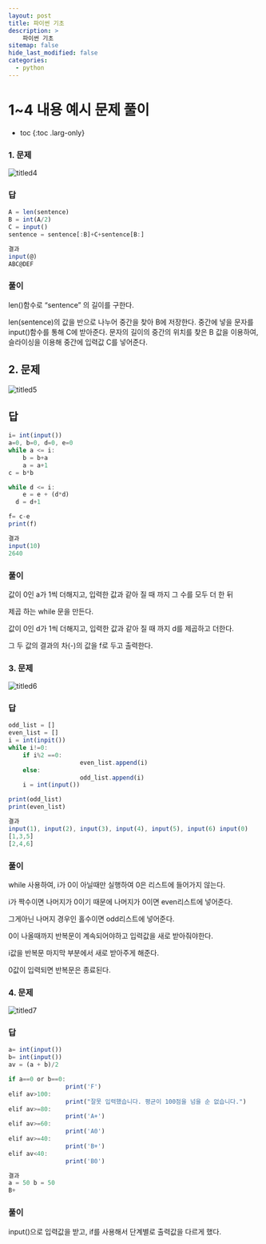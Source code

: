 ```yaml
---
layout: post
title: 파이썬 기초
description: >
    파이썬 기초
sitemap: false
hide_last_modified: false
categories:
  - python
---
```

# 1~4 내용 예시 문제 풀이

* toc
{:toc .larg-only}


### 1. 문제

![titled4](/assets/img/python3/titled4.png)
### 답

```jsx
A = len(sentence)
B = int(A/2)
C = input()
sentence = sentence[:B]+C+sentence[B:]

결과
input(@)
ABC@DEF
```

### 풀이

len()함수로 “sentence” 의 길이를 구한다.

len(sentence)의 값을 반으로 나누어 중간을 찾아 B에 저장한다.
중간에 넣을 문자를 input()함수를 통해 C에 받아준다.
문자의 길이의 중간의 위치를 찾은 B 값을 이용하여, 슬라이싱을 이용해 중간에 입력값 C를 넣어준다.

## 2. 문제

![titled5](/assets/img/python3/titled5.png)
## 답

```jsx
i= int(input())
a=0, b=0, d=0, e=0
while a <= i:
	b = b+a
	a = a+1
c = b*b

while d <= i:
	e = e + (d*d)
  d = d+1

f= c-e
print(f)

결과
input(10)
2640
```

### 풀이

값이 0인 a가 1씩 더해지고, 입력한 값과 같아 질 때 까지 그 수를 모두 더 한 뒤

제곱 하는 while 문을 만든다.

값이 0인 d가 1씩 더해지고, 입력한 값과 같아 질 때 까지 d를 제곱하고 더한다.

그 두 값의 결과의 차(-)의 값을 f로 두고 출력한다.

### 3. 문제

![titled6](/assets/img/python3/titled6.png)
### 답

```jsx
odd_list = []
even_list = []
i = int(inpit())
while i!=0:
	if i%2 ==0:
					even_list.append(i)
	else:
					odd_list.append(i)
	i = int(input())

print(odd_list)
print(even_list)

결과
input(1), input(2), input(3), input(4), input(5), input(6) input(0)
[1,3,5]
[2,4,6]
```

### 풀이

while 사용하여, i가 0이 아닐때만 실행하여  0은 리스트에 들어가지 않는다.

i가 짝수이면 나머지가 0이기 때문에 나머지가 0이면 even리스트에 넣어준다.

그게아닌 나머지 경우인 홀수이면 odd리스트에 넣어준다.

0이 나올때까지 반복문이 계속되어야하고 입력값을 새로 받아줘야한다.

i값을 반복문 마지막 부분에서 새로 받아주게 해준다.

0값이 입력되면 반복문은 종료된다.

### 4. 문제

![titled7](/assets/img/python3/titled7.png)
### 답

```jsx
a= int(input())
b= int(input())
av = (a + b)/2

if a==0 or b==0:
				print('F')
elif av>100:
				print("잘못 입력했습니다. 평균이 100점을 넘을 순 없습니다.")
elif av>=80:
				print('A+')
elif av>=60:
				print('A0')
elif av>=40:
				print('B+')
elif av<40:
				print('B0')

결과
a = 50 b = 50
B+
```

### 풀이

input()으로 입력값을 받고,  if를 사용해서 단계별로 출력값을 다르게 했다.
